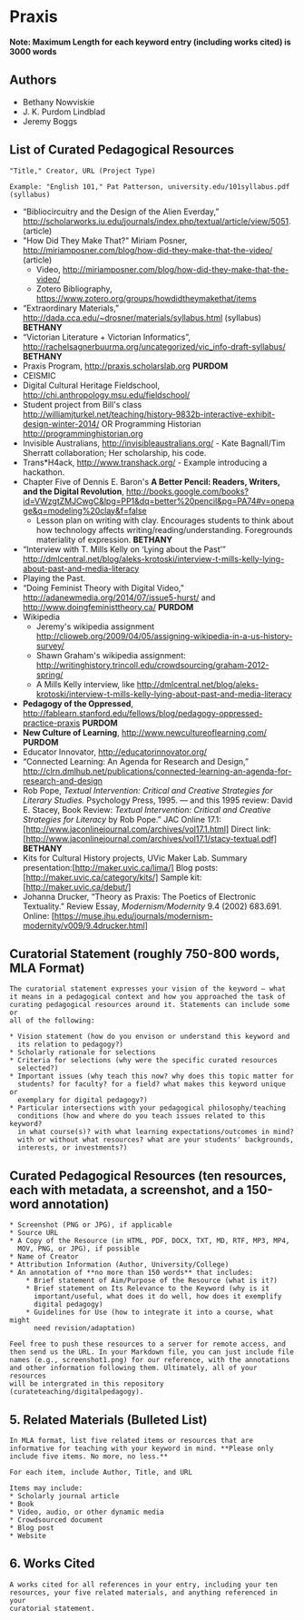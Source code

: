 # Praxis

**Note: Maximum Length for each keyword entry (including works cited) is
3000 words**

## Authors

* Bethany Nowviskie
* J. K. Purdom Lindblad
* Jeremy Boggs

## List of Curated Pedagogical Resources

```
"Title," Creator, URL (Project Type)

Example: "English 101," Pat Patterson, university.edu/101syllabus.pdf (syllabus)
```

* “Bibliocircuitry and the Design of the Alien Everday,”
  http://scholarworks.iu.edu/journals/index.php/textual/article/view/5051.
  (article)
* "How Did They Make That?" Miriam Posner,
  http://miriamposner.com/blog/how-did-they-make-that-the-video/
  (article)
  * Video,
    http://miriamposner.com/blog/how-did-they-make-that-the-video/
  * Zotero Bibliography,
    https://www.zotero.org/groups/howdidtheymakethat/items
* “Extraordinary Materials,”
  http://dada.cca.edu/~drosner/materials/syllabus.html (syllabus) **BETHANY**
* “Victorian Literature + Victorian Informatics”,
  http://rachelsagnerbuurma.org/uncategorized/vic_info-draft-syllabus/ **BETHANY**
* Praxis Program, http://praxis.scholarslab.org **PURDOM**
* CEISMIC
* Digital Cultural Heritage Fieldschool,
  http://chi.anthropology.msu.edu/fieldschool/
* Student project from Bill's class
  http://williamjturkel.net/teaching/history-9832b-interactive-exhibit-design-winter-2014/
  OR Programming Historian http://programminghistorian.org
* Invisible Australians, http://invisibleaustralians.org/ - Kate
  Bagnall/Tim Sherratt collaboration; Her scholarship, his code.
* Trans*H4ack, http://www.transhack.org/  - Example introducing a
  hackathon.
* Chapter Five of Dennis E. Baron's **A Better Pencil: Readers, Writers,
  and the Digital Revolution**,
  http://books.google.com/books?id=VWzgtZMJCwgC&lpg=PP1&dq=better%20pencil&pg=PA74#v=onepage&q=modeling%20clay&f=false
  * Lesson plan on writing with clay. Encourages students to think about
    how technology affects writing/reading/understanding. Foregrounds
    materiality of expression. **BETHANY**
* “Interview with T. Mills Kelly on ‘Lying about the Past’”
  http://dmlcentral.net/blog/aleks-krotoski/interview-t-mills-kelly-lying-about-past-and-media-literacy
* Playing the Past.
* “Doing Feminist Theory with Digital Video,” 
  http://adanewmedia.org/2014/07/issue5-hurst/ and
  http://www.doingfeministtheory.ca/ **PURDOM**
* Wikipedia
  * Jeremy's wikipedia assignment
    http://clioweb.org/2009/04/05/assigning-wikipedia-in-a-us-history-survey/
  * Shawn Graham's wikipedia assignment:
    http://writinghistory.trincoll.edu/crowdsourcing/graham-2012-spring/
  * A Mills Kelly interview, like
    http://dmlcentral.net/blog/aleks-krotoski/interview-t-mills-kelly-lying-about-past-and-media-literacy
* **Pedagogy of the Oppressed**,
  http://fablearn.stanford.edu/fellows/blog/pedagogy-oppressed-practice-praxis **PURDOM**
* **New Culture of Learning**, http://www.newcultureoflearning.com/ **PURDOM**
* Educator Innovator, http://educatorinnovator.org/
* “Connected Learning: An Agenda for Research and Design,”
  http://clrn.dmlhub.net/publications/connected-learning-an-agenda-for-research-and-design
* Rob Pope, *Textual Intervention: Critical and Creative Strategies for Literary Studies.* Psychology Press, 1995. — and this 1995 review: David E. Stacey, Book Review: *Textual Intervention: Critical and Creative Strategies for Literacy* by Rob Pope.” JAC Online 17.1: [http://www.jaconlinejournal.com/archives/vol17.1.html] Direct link: [http://www.jaconlinejournal.com/archives/vol17.1/stacy-textual.pdf] **BETHANY**
* Kits for Cultural History projects, UVic Maker Lab. Summary presentation:[http://maker.uvic.ca/lima/] Blog posts: [http://maker.uvic.ca/category/kits/] Sample kit: [http://maker.uvic.ca/debut/]
* Johanna Drucker, “Theory as Praxis: The Poetics of Electronic Textuality.” Review Essay, *Modernism/Modernity* 9.4 (2002) 683.691. Online: [https://muse.jhu.edu/journals/modernism-modernity/v009/9.4drucker.html]

## Curatorial Statement (roughly 750-800 words, MLA Format)

```
The curatorial statement expresses your vision of the keyword — what
it means in a pedagogical context and how you approached the task of
curating pedagogical resources around it. Statements can include some or
all of the following:

* Vision statement (how do you envison or understand this keyword and
  its relation to pedagogy?)
* Scholarly rationale for selections
* Criteria for selections (why were the specific curated resources
  selected?)
* Important issues (why teach this now? why does this topic matter for
  students? for faculty? for a field? what makes this keyword unique or
  exemplary for digital pedagogy?)
* Particular intersections with your pedagogical philosophy/teaching
  conditions (how and where do you teach issues related to this keyword?
  in what course(s)? with what learning expectations/outcomes in mind?
  with or without what resources? what are your students' backgrounds,
  interests, or investments?)
  ```

## Curated Pedagogical Resources (ten resources, each with metadata, a screenshot, and a 150-word annotation)

```
* Screenshot (PNG or JPG), if applicable
* Source URL
* A Copy of the Resource (in HTML, PDF, DOCX, TXT, MD, RTF, MP3, MP4,
  MOV, PNG, or JPG), if possible
* Name of Creator
* Attribution Information (Author, University/College)
* An annotation of **no more than 150 words** that includes:
    * Brief statement of Aim/Purpose of the Resource (what is it?)
    * Brief statement on Its Relevance to the Keyword (why is it
      important/useful, what does it do well, how does it exemplify
      digital pedagogy)
    * Guidelines for Use (how to integrate it into a course, what might
      need revision/adaptation)

Feel free to push these resources to a server for remote access, and
then send us the URL. In your Markdown file, you can just include file
names (e.g., screenshot1.png) for our reference, with the annotations
and other information following them. Ultimately, all of your resources
will be intergrated in this repository (curateteaching/digitalpedagogy).
```

## 5. Related Materials (Bulleted List)

```
In MLA format, list five related items or resources that are
informative for teaching with your keyword in mind. **Please only
include five items. No more, no less.**

For each item, include Author, Title, and URL

Items may include:
* Scholarly journal article
* Book
* Video, audio, or other dynamic media
* Crowdsourced document
* Blog post
* Website
```

## 6. Works Cited

```
A works cited for all references in your entry, including your ten
resources, your five related materials, and anything referenced in your
curatorial statement.
```
